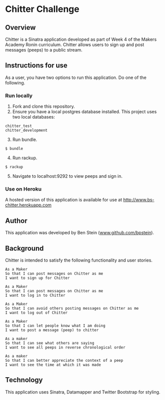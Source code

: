# Chitter Challenge

## Overview
Chitter is a Sinatra application developed as part of Week 4 of the Makers Academy Ronin curriculum. Chitter allows users to sign up and post messages (peeps) to a public stream.

## Instructions for use
As a user, you have two options to run this application. Do one of the following.

### Run locally
1. Fork and clone this repository. 
2. Ensure you have a local postgres database installed. This project uses two local databases: 
```
chitter_test
chitter_development
```
3. Run bundle.
```
$ bundle
```

4. Run rackup. 
  ```
  $ rackup
  ```
5. Navigate to localhost:9292 to view peeps and sign in.

### Use on Heroku
A hosted version of this application is available for use at http://www.bs-chitter.herokuapp.com

## Author
This application was developed by Ben Stein (www.github.com/bpstein).

## Background 
Chitter is intended to satisfy the following functionality and user stories. 

```
As a Maker
So that I can post messages on Chitter as me
I want to sign up for Chitter
```
```
As a Maker
So that I can post messages on Chitter as me
I want to log in to Chitter
```
```
As a Maker
So that I can avoid others posting messages on Chitter as me
I want to log out of Chitter
```
```
As a Maker
So that I can let people know what I am doing  
I want to post a message (peep) to chitter
```
```
As a maker
So that I can see what others are saying  
I want to see all peeps in reverse chronological order
```
```
As a maker
So that I can better appreciate the context of a peep
I want to see the time at which it was made
```
## Technology
This application uses Sinatra, Datamapper and Twitter Bootstrap for styling. 
